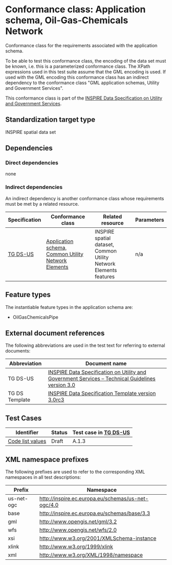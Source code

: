 # Conformance class: Application schema, Oil-Gas-Chemicals Network

Conformance class for the requirements associated with the application schema. 

To be able to test this conformance class, the encoding of the data set must be known, i.e. this is a parameterized conformance class. The XPath expressions used in this test suite assume that the GML encoding is used. If used with the GML encoding this conformance class has an indirect dependency to the conformance class "GML application schemas, Utility and Government Services".

This conformance class is part of the [INSPIRE Data Specification on Utility and Government Services](../README.md).

## Standardization target type

INSPIRE spatial data set

## Dependencies

### Direct dependencies

none

### Indirect dependencies

An indirect dependency is another conformance class whose requirements must be met by a related resource.

| Specification | Conformance class | Related resource | Parameters |
| ------------- | ----------------- | ---------------- | ---------- |
| [TG DS-US](./README.md#ref_TG_DS_US) | [Application schema, Common Utility Network Elements](../us-net-as/README.md) | INSPIRE spatial dataset, Common Utility Network Elements features | n/a |
 
## Feature types <a name="feature-types"></a>

The instantiable feature types in the application schema are:

* OilGasChemicalsPipe


## External document references

The following abbreviations are used in the test text for referring to external documents:

Abbreviation                     | Document name
-------------------------------- | --------------------------------------------------
TG DS-US <a name="ref_TG_DS_US"></a>   | [INSPIRE Data Specification on Utility and Government Services – Technical Guidelines version 3.0](http://inspire.ec.europa.eu/documents/Data_Specifications/INSPIRE_DataSpecification_US_v3.0.pdf)
TG DS Template <a name="ref_TG_DS_tmpl"></a>   | [INSPIRE Data Specification Template version 3.0rc3](http://inspire.jrc.ec.europa.eu/documents/Data_Specifications/INSPIRE_DataSpecification_Template_v3.0rc3.pdf)

## Test Cases

| Identifier                                                        | Status   | Test case in [TG DS-US](#ref_TG_DS_US)  |
| ----------------------------------------------------------------- | -------- | ------------ |
| [Code list values](./code-list-values.md)  | Draft  | A.1.3  |


## XML namespace prefixes <a name="namespaces"></a>

The following prefixes are used to refer to the corresponding XML namespaces in all test descriptions:

Prefix         | Namespace
-------------- | -------------------------------------------------
us-net-ogc 	   | http://inspire.ec.europa.eu/schemas/us-net-ogc/4.0
base           | http://inspire.ec.europa.eu/schemas/base/3.3
gml            | http://www.opengis.net/gml/3.2
wfs            | http://www.opengis.net/wfs/2.0
xsi            | http://www.w3.org/2001/XMLSchema-instance
xlink          | http://www.w3.org/1999/xlink
xml            | http://www.w3.org/XML/1998/namespace
